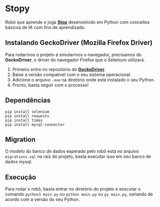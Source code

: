 # Stopy

Robô que aprende e joga **[Stop]** desenvolvido em Python com conceitos básicos de IA com fins de aprendizado.

[stop]: https://stopots.com/pt/

## Instalando GeckoDriver (Mozilla Firefox Driver)

Para rodarmos o projeto e simularmos o navegador, precisamos do <b>GeckoDriver</b>, o driver do navegador Firefox que o Selenium utilizará.

1. Primeiro entre no repositório do **[GeckoDriver]**.
2. Baixe a versão compatível com o seu sistema operacional.
3. Adicione o arquivo `.exe` na diretório onde está instalado o seu Python.
4. Pronto, basta seguir com o processo!

[geckodriver]: https://github.com/mozilla/geckodriver/releases

## Dependências

```
pip install selenium
pip install requests
pip install times
pip install mysql-connector
```

## Migration

O modelo do banco de dados esperado pelo robô está no arquivo `migrations.sql` na raíz do projeto, basta executar isso em seu banco de dados mysql.

## Execução

Para rodar o robô, basta entrar no diretório do projeto e executar o comando `python3 main.py` ou `python main.py` ou `py main.py`, variando de acordo com a versão do seu Python.
